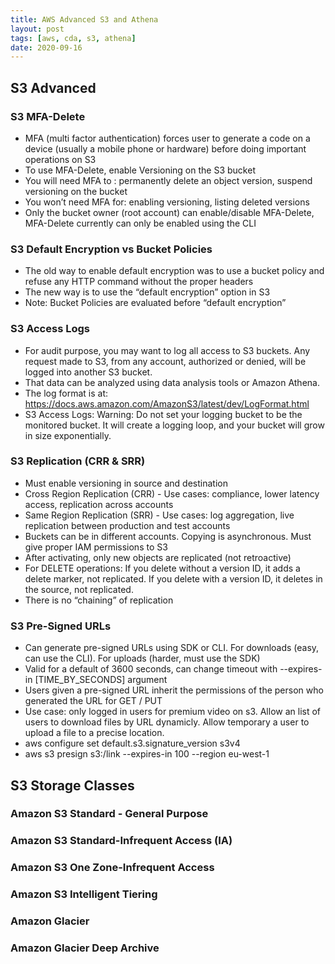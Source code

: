 ```yaml
---
title: AWS Advanced S3 and Athena
layout: post
tags: [aws, cda, s3, athena]
date: 2020-09-16
---
```

## S3 Advanced
### S3 MFA-Delete
-	MFA (multi factor authentication) forces user to generate a code on a device (usually a mobile phone or hardware) before doing important operations on S3
-	To use MFA-Delete, enable Versioning on the S3 bucket
-	You will need MFA to : permanently delete an object version,	suspend versioning on the bucket
-	You won’t need MFA for:	enabling versioning, listing deleted versions
-	Only the bucket owner (root account) can enable/disable MFA-Delete, MFA-Delete currently can only be enabled using the CLI
### S3 Default Encryption vs Bucket Policies
-	The old way to enable default encryption was to use a bucket policy and refuse any HTTP command without the proper headers
-	The new way is to use the “default encryption” option in S3
-	Note: Bucket Policies are evaluated before “default encryption”
### S3 Access Logs
-	For audit purpose, you may want to log all access to S3 buckets.	Any request made to S3, from any account, authorized or denied, will be logged into another S3 bucket.
-	That data can be analyzed using data analysis tools or Amazon Athena.
-	The log format is at: https://docs.aws.amazon.com/AmazonS3/latest/dev/LogFormat.html
- S3 Access Logs: Warning:	Do not set your logging bucket to be the monitored bucket.	It will create a logging loop, and your bucket will grow in size exponentially.
### S3 Replication (CRR & SRR)
- Must enable versioning in source and destination
- Cross Region Replication (CRR) - Use cases: compliance, lower latency access, replication across accounts
- Same Region Replication (SRR) - Use cases: log aggregation, live replication between production and test accounts
-	Buckets can be in different accounts. Copying is asynchronous. Must give proper IAM permissions to S3
- After activating, only new objects are replicated (not retroactive)
- For DELETE operations:
If you delete without a version ID, it adds a delete marker, not replicated.
If you delete with a version ID, it deletes in the source, not replicated.
-	There is no “chaining” of replication
### S3 Pre-Signed	URLs
- Can generate pre-signed URLs using SDK or CLI. 	For downloads (easy, can use the CLI). For uploads (harder, must use the SDK)
- Valid for a default of 3600 seconds, can change timeout with --expires-in [TIME_BY_SECONDS] argument
- Users given a pre-signed URL inherit the permissions of the person who generated the URL for GET / PUT
- Use case: only logged in users for premium video on s3. Allow an list of users to download files by URL dynamicly. Allow temporary a user to upload a file to a precise location. 
- aws configure set default.s3.signature_version s3v4
- aws s3 presign s3:/link --expires-in 100 --region eu-west-1 

## S3 Storage Classes
### Amazon S3 Standard - General Purpose
### Amazon S3 Standard-Infrequent Access (IA)
### Amazon S3 One Zone-Infrequent Access
### Amazon S3 Intelligent Tiering
### Amazon Glacier
### Amazon Glacier Deep Archive

 



